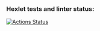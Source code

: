 ### Hexlet tests and linter status:
[![Actions Status](https://github.com/Glebat/frontend-project-44/workflows/hexlet-check/badge.svg)](https://github.com/Glebat/frontend-project-44/actions)